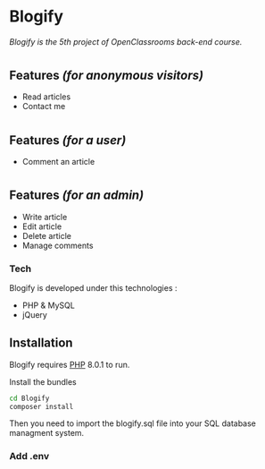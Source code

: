 # Blogify

###### Blogify is the 5th project of OpenClassrooms back-end course.
#
#
## Features _(for anonymous visitors)_
- Read articles
- Contact me
#
## Features _(for a user)_
- Comment an article
#
## Features _(for an admin)_
- Write article
- Edit article
- Delete article
- Manage comments

### Tech

Blogify is developed under this technologies :

- PHP & MySQL
- jQuery

## Installation

Blogify requires [PHP](https://php.net) 8.0.1 to run.

Install the bundles

```sh
cd Blogify
composer install
```

Then you need to import the blogify.sql file into your SQL database managment system.

### Add .env